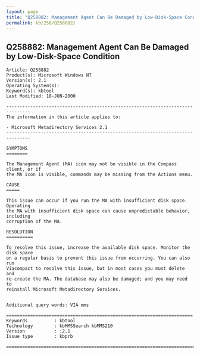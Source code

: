 ```yaml
---
layout: page
title: "Q258882: Management Agent Can Be Damaged by Low-Disk-Space Condition"
permalink: kb/258/Q258882/
---
```


## Q258882: Management Agent Can Be Damaged by Low-Disk-Space Condition

	Article: Q258882
	Product(s): Microsoft Windows NT
	Version(s): 2.1
	Operating System(s): 
	Keyword(s): kbtool
	Last Modified: 18-JUN-2000
	
	-------------------------------------------------------------------------------
	The information in this article applies to:
	
	- Microsoft Metadirectory Services 2.1 
	-------------------------------------------------------------------------------
	
	SYMPTOMS
	========
	
	The Management Agent (MA) icon may not be visible in the Compass client, or if
	the MA icon is visible, commands may be missing from the Actions menu.
	
	CAUSE
	=====
	
	This issue can occur if you run the MA with insufficient disk space. Operating
	the MA with insufficient disk space can cause unpredictable behavior, including
	corruption of the MA.
	
	RESOLUTION
	==========
	
	To resolve this issue, increase the available disk space. Monitor the disk space
	on a regular basis to prevent this issue from occurring. You can also run
	Viacompact to resolve this issue, but in most cases you must delete and
	re-create the MA. The database may also be damaged; and you may need to
	reinstall Microsoft Metadirectory Services.
	
	
	Additional query words: VIA mms
	
	======================================================================
	Keywords          : kbtool 
	Technology        : kbMMSSearch kbMMS210
	Version           : :2.1
	Issue type        : kbprb
	
	=============================================================================
	
